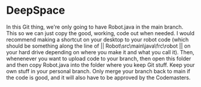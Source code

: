 # DeepSpace
In this Git thing, we're only going to have Robot.java in the main branch.
This so we can just copy the good, working, code out when needed. I would
recommend making a shortcut on your desktop to your robot code (which should be something along
the line of || Robot\src\main\java\frc\robot || on your hard drive depending on where you make it
and what you call it). Then, whenenever you want to upload code to your branch, then open this folder and then
copy Robot.java into the folder where you keep Git stuff. Keep your own stuff in your personal branch. Only merge your branch back to main if the code is good, and it will also have to be approved
by the Codemasters. 
